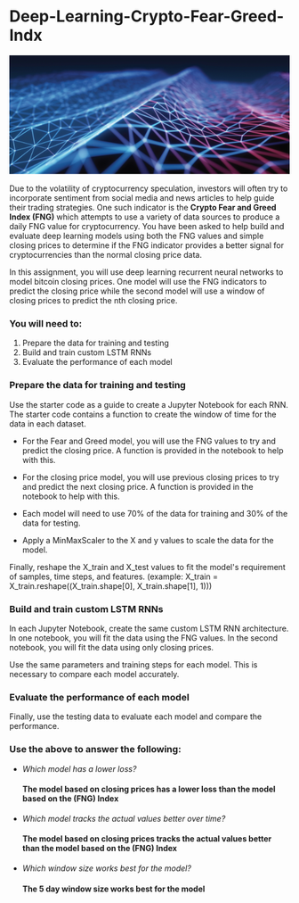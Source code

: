 
# Deep-Learning-Crypto-Fear-Greed-Indx
![deep learning](https://github.com/rtorres2020/Deep-Learning-Crypto-Fear-Greed-Indx/blob/main/Images/deep%20learning.png)


Due to the volatility of cryptocurrency speculation, investors will often try to incorporate sentiment from social media and news articles to help guide their trading strategies. One such indicator is the **Crypto Fear and Greed Index (FNG)** which attempts to use a variety of data sources to produce a daily FNG value for cryptocurrency. You have been asked to help build and evaluate deep learning models using both the FNG values and simple closing prices to determine if the FNG indicator provides a better signal for cryptocurrencies than the normal closing price data.

In this assignment, you will use deep learning recurrent neural networks to model bitcoin closing prices. One model will use the FNG indicators to predict the closing price while the second model will use a window of closing prices to predict the nth closing price.

### You will need to:

  1. Prepare the data for training and testing
  2. Build and train custom LSTM RNNs
  3. Evaluate the performance of each model

### Prepare the data for training and testing
Use the starter code as a guide to create a Jupyter Notebook for each RNN. The starter code contains a function to create the window of time for the data in each dataset.

  * For the Fear and Greed model, you will use the FNG values to try and predict the closing price. A function is provided in the notebook to help with this.

  * For the closing price model, you will use previous closing prices to try and predict the next closing price. A function is provided in the notebook to help with this.

  * Each model will need to use 70% of the data for training and 30% of the data for testing.

  * Apply a MinMaxScaler to the X and y values to scale the data for the model.

Finally, reshape the X_train and X_test values to fit the model's requirement of samples, time steps, and features. (example: X_train = X_train.reshape((X_train.shape[0], X_train.shape[1], 1)))

### Build and train custom LSTM RNNs

In each Jupyter Notebook, create the same custom LSTM RNN architecture. In one notebook, you will fit the data using the FNG values. In the second notebook, you will fit the data using only closing prices.

Use the same parameters and training steps for each model. This is necessary to compare each model accurately.

### Evaluate the performance of each model

Finally, use the testing data to evaluate each model and compare the performance.


### Use the above to answer the following:

* *Which model has a lower loss?*
   #### The model based on closing prices has a lower loss than the model based on the (FNG) Index
   
   
* *Which model tracks the actual values better over time?*
   #### The model based on closing prices tracks the actual values better than the model based on the (FNG) Index
   
   
* *Which window size works best for the model?*
   #### The 5 day window size works best for the model


